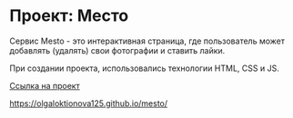 # Проект: Место

Сервис Mesto - это интерактивная страница, где пользователь может добавлять (удалять) свои фотографии и ставить лайки.

При создании проекта, использовались технологии HTML, CSS и JS.

[Ссылка на проект](https://olgaloktionova125.github.io/mesto/)

https://olgaloktionova125.github.io/mesto/
